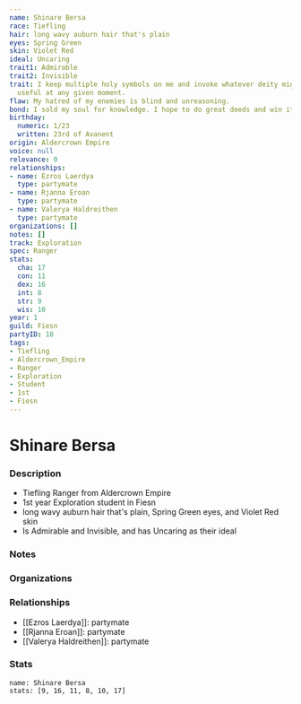 ```yaml
---
name: Shinare Bersa
race: Tiefling
hair: long wavy auburn hair that's plain
eyes: Spring Green
skin: Violet Red
ideal: Uncaring
trait1: Admirable
trait2: Invisible
trait: I keep multiple holy symbols on me and invoke whatever deity might come in
  useful at any given moment.
flaw: My hatred of my enemies is blind and unreasoning.
bond: I sold my soul for knowledge. I hope to do great deeds and win it back.
birthday:
  numeric: 1/23
  written: 23rd of Avanent
origin: Aldercrown Empire
voice: null
relevance: 0
relationships:
- name: Ezros Laerdya
  type: partymate
- name: Rjanna Eroan
  type: partymate
- name: Valerya Haldreithen
  type: partymate
organizations: []
notes: []
track: Exploration
spec: Ranger
stats:
  cha: 17
  con: 11
  dex: 16
  int: 8
  str: 9
  wis: 10
year: 1
guild: Fiesn
partyID: 18
tags:
- Tiefling
- Aldercrown_Empire
- Ranger
- Exploration
- Student
- 1st
- Fiesn
---
```

# Shinare Bersa
### Description
- Tiefling Ranger from Aldercrown Empire
- 1st year Exploration student in Fiesn
- long wavy auburn hair that's plain, Spring Green eyes, and Violet Red skin
- Is Admirable and Invisible, and has Uncaring as their ideal

### Notes

### Organizations

### Relationships
- [[Ezros Laerdya]]: partymate
- [[Rjanna Eroan]]: partymate
- [[Valerya Haldreithen]]: partymate

### Stats
```statblock
name: Shinare Bersa
stats: [9, 16, 11, 8, 10, 17]
```